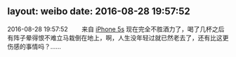 layout: weibo
date: 2016-08-28 19:57:52
---
2016-08-28 19:57:52  &nbsp;&nbsp;&nbsp;&nbsp;&nbsp;&nbsp; 来自 <a href="sinaweibo://customweibosource" rel="nofollow">iPhone 5s</a>
现在完全不胜酒力了，喝了几杯之后有阵子晕得恨不难立马栽倒在地上，啊，人生没年轻过就已然老去了，还有比这更伤感的事情吗？…… ​​​
